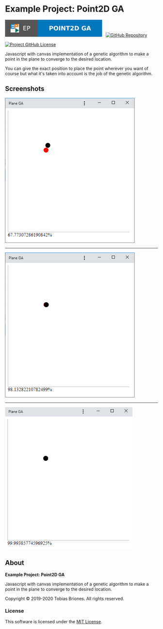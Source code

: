 # Example Project: Point2D GA

[![EP](https://raw.githubusercontent.com/TobiasBriones/images/main/example-projects/example.cs.optimization.algorithm.web.point2d-ga/ep-point2d-ga-badge.svg)](https://tobiasbriones.github.io/example-project/ep/point2d-ga)
&nbsp;
[![GitHub Repository](https://raw.githubusercontent.com/TobiasBriones/general-images/main/example-projects/badges/ep-gh-repo-badge.svg)](https://github.com/TobiasBriones/example.cs.optimization.algorithm.web.point2d-ga)

[![Project GitHub License](https://img.shields.io/github/license/TobiasBriones/example.cs.optimization.algorithm.web.point2d-ga.svg?style=flat-square)](https://github.com/TobiasBriones/example.cs.optimization.algorithm.web.point2d-ga/blob/main/LICENSE)

Javascript with canvas implementation of a genetic algorithm to make a point in the plane to
converge to the desired location.

You can give the exact position to place the point wherever you want of course but what it's taken
into account is the job of the genetic algorithm.

## Screenshots

[![Screenshot 1](https://raw.githubusercontent.com/TobiasBriones/images/main/example-projects/example.cs.optimization.algorithm.web.point2d-ga/screenshot-1.png)](https://github.com/TobiasBriones/images/tree/main/example-projects)

---

[![Screenshot 2](https://raw.githubusercontent.com/TobiasBriones/images/main/example-projects/example.cs.optimization.algorithm.web.point2d-ga/screenshot-2.png)](https://github.com/TobiasBriones/images/tree/main/example-projects)

---

[![Screenshot 3](https://raw.githubusercontent.com/TobiasBriones/images/main/example-projects/example.cs.optimization.algorithm.web.point2d-ga/screenshot-3.png)](https://github.com/TobiasBriones/images/tree/main/example-projects)

## About

**Example Project: Point2D GA**

Javascript with canvas implementation of a genetic algorithm to make a point in the plane to
converge to the desired location.

Copyright © 2019-2020 Tobias Briones. All rights reserved.


### License

This software is licensed under the [MIT License](./LICENSE).
